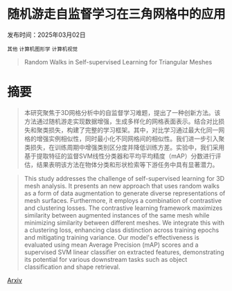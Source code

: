 # 随机游走自监督学习在三角网格中的应用

发布时间：2025年03月02日

`其他` `计算机图形学` `计算机视觉`

> Random Walks in Self-supervised Learning for Triangular Meshes

# 摘要

> 本研究聚焦于3D网格分析中的自监督学习难题，提出了一种创新方法。该方法通过随机游走实现数据增强，生成多样化的网格表面表示。结合对比损失和聚类损失，构建了完整的学习框架。其中，对比学习通过最大化同一网格的增强实例相似性，同时最小化不同网格间的相似性。我们进一步引入聚类损失，在训练周期中增强类别区分度并降低训练方差。实验中，我们采用基于提取特征的监督SVM线性分类器和平均平均精度（mAP）分数进行评估，结果表明该方法在物体分类和形状检索等下游任务中具有显著潜力。

> This study addresses the challenge of self-supervised learning for 3D mesh analysis. It presents an new approach that uses random walks as a form of data augmentation to generate diverse representations of mesh surfaces. Furthermore, it employs a combination of contrastive and clustering losses. The contrastive learning framework maximizes similarity between augmented instances of the same mesh while minimizing similarity between different meshes. We integrate this with a clustering loss, enhancing class distinction across training epochs and mitigating training variance. Our model's effectiveness is evaluated using mean Average Precision (mAP) scores and a supervised SVM linear classifier on extracted features, demonstrating its potential for various downstream tasks such as object classification and shape retrieval.

[Arxiv](https://arxiv.org/abs/2503.00816)
